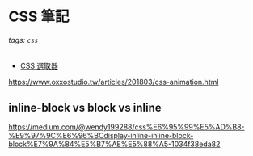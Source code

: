 CSS 筆記
===
###### tags: `css`
- [CSS 選取器](https://hackmd.io/@HhEISRGJQTCDoM7tuJ6Tpg/HyRYXio3U)

https://www.oxxostudio.tw/articles/201803/css-animation.html

## inline-block vs block vs inline
https://medium.com/@wendy199288/css%E6%95%99%E5%AD%B8-%E9%97%9C%E6%96%BCdisplay-inline-inline-block-block%E7%9A%84%E5%B7%AE%E5%88%A5-1034f38eda82